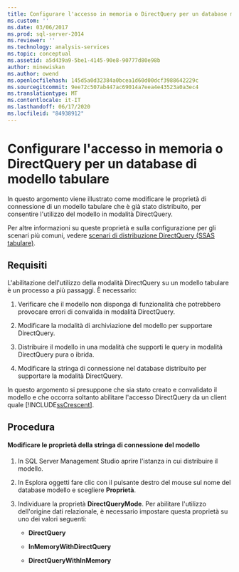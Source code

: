 ```yaml
---
title: Configurare l'accesso in memoria o DirectQuery per un database modello tabulare | Microsoft Docs
ms.custom: ''
ms.date: 03/06/2017
ms.prod: sql-server-2014
ms.reviewer: ''
ms.technology: analysis-services
ms.topic: conceptual
ms.assetid: a5d439a9-5be1-4145-90e8-90777d80e98b
author: minewiskan
ms.author: owend
ms.openlocfilehash: 145d5a0d32384a0bcea1d60d00dcf3988642229c
ms.sourcegitcommit: 9ee72c507ab447ac69014a7eea4e43523a0a3ec4
ms.translationtype: MT
ms.contentlocale: it-IT
ms.lasthandoff: 06/17/2020
ms.locfileid: "84938912"
---
```

# <a name="configure-in-memory-or-directquery-access-for-a-tabular-model-database"></a>Configurare l'accesso in memoria o DirectQuery per un database di modello tabulare
  In questo argomento viene illustrato come modificare le proprietà di connessione di un modello tabulare che è già stato distribuito, per consentire l'utilizzo del modello in modalità DirectQuery.  
  
 Per altre informazioni su queste proprietà e sulla configurazione per gli scenari più comuni, vedere [scenari di distribuzione DirectQuery &#40;SSAS tabulare&#41;](../directquery-deployment-scenarios-ssas-tabular.md).  
  
## <a name="requirements"></a>Requisiti  
 L'abilitazione dell'utilizzo della modalità DirectQuery su un modello tabulare è un processo a più passaggi. È necessario:  
  
1.  Verificare che il modello non disponga di funzionalità che potrebbero provocare errori di convalida in modalità DirectQuery.  
  
2.  Modificare la modalità di archiviazione del modello per supportare DirectQuery.  
  
3.  Distribuire il modello in una modalità che supporti le query in modalità DirectQuery pura o ibrida.  
  
4.  Modificare la stringa di connessione nel database distribuito per supportare la modalità DirectQuery.  
  
 In questo argomento si presuppone che sia stato creato e convalidato il modello e che occorra soltanto abilitare l'accesso DirectQuery da un client quale [!INCLUDE[ssCrescent](../../includes/sscrescent-md.md)].  
  
## <a name="procedure"></a>Procedura  
  
#### <a name="change-the-connection-string-properties-of-the-model"></a>Modificare le proprietà della stringa di connessione del modello  
  
1.  In SQL Server Management Studio aprire l'istanza in cui distribuire il modello.  
  
2.  In Esplora oggetti fare clic con il pulsante destro del mouse sul nome del database modello e scegliere **Proprietà**.  
  
3.  Individuare la proprietà **DirectQueryMode**. Per abilitare l'utilizzo dell'origine dati relazionale, è necessario impostare questa proprietà su uno dei valori seguenti:  
  
    -   **DirectQuery**  
  
    -   **InMemoryWithDirectQuery**  
  
    -   **DirectQueryWithInMemory**  
  
  
